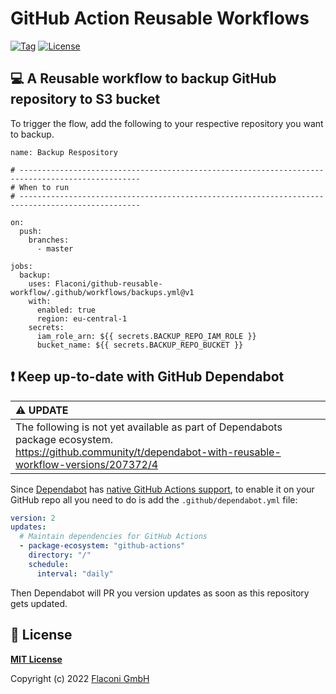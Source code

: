 # GitHub Action Reusable Workflows

[![Tag](https://img.shields.io/github/tag/Flaconi/github-reusable-workflow.svg)](https://github.com/Flaconi/github-reusable-workflow/releases)
[![License](https://img.shields.io/badge/license-MIT-%233DA639.svg)](https://opensource.org/licenses/MIT)

## :computer: A Reusable workflow to backup GitHub repository to S3 bucket

To trigger the flow, add the following to your respective repository you want to backup.

```
name: Backup Respository

# -------------------------------------------------------------------------------------------------
# When to run
# -------------------------------------------------------------------------------------------------

on:
  push:
    branches:
      - master

jobs:
  backup:
    uses: Flaconi/github-reusable-workflow/.github/workflows/backups.yml@v1
    with:
      enabled: true
      region: eu-central-1
    secrets:
      iam_role_arn: ${{ secrets.BACKUP_REPO_IAM_ROLE }}
      bucket_name: ${{ secrets.BACKUP_REPO_BUCKET }}
```


## :exclamation: Keep up-to-date with GitHub Dependabot


| :warning: UPDATE    |
|:--------------------|
| The following is not yet available as part of Dependabots package ecosystem.<br/>https://github.community/t/dependabot-with-reusable-workflow-versions/207372/4 |


Since [Dependabot](https://docs.github.com/en/github/administering-a-repository/keeping-your-actions-up-to-date-with-github-dependabot) has [native GitHub Actions support](https://docs.github.com/en/github/administering-a-repository/configuration-options-for-dependency-updates#package-ecosystem), to enable it on your GitHub repo all you need to do is add the `.github/dependabot.yml` file:

```yml
version: 2
updates:
  # Maintain dependencies for GitHub Actions
  - package-ecosystem: "github-actions"
    directory: "/"
    schedule:
      interval: "daily"
```

Then Dependabot will PR you version updates as soon as this repository gets updated.


## :page_facing_up: License

**[MIT License](LICENSE)**

Copyright (c) 2022 [Flaconi GmbH](https://github.com/Flaconi)
